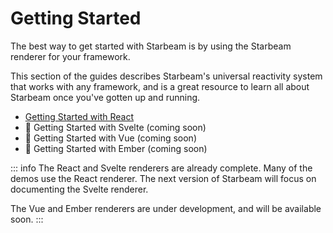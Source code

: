 # Getting Started

The best way to get started with Starbeam is by using the Starbeam renderer for your framework.

This section of the guides describes Starbeam's universal reactivity system that works with any
framework, and is a great resource to learn all about Starbeam once you've gotten up and running.

- [Getting Started with React](/frameworks/react/)
- 🚧 Getting Started with Svelte (coming soon)
- 🚧 Getting Started with Vue (coming soon)
- 🚧 Getting Started with Ember (coming soon)

::: info
The React and Svelte renderers are already complete. Many of the demos use the React renderer. The
next version of Starbeam will focus on documenting the Svelte renderer.

The Vue and Ember renderers are under development, and will be available soon.
:::
